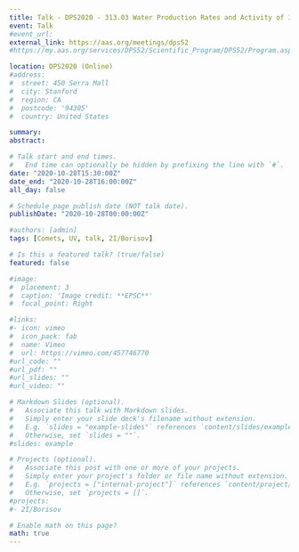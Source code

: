```yaml
---
title: Talk - DPS2020 - 313.03 Water Production Rates and Activity of Interstellar Comet 2I/Borisov
event: Talk
#event_url: 
external_link: https://aas.org/meetings/dps52
#https://my.aas.org/services/DPS52/Scientific_Program/DPS52/Program.aspx?hkey=e9604a53-3cb6-4460-af0b-55267263f59c

location: DPS2020 (Online)
#address:
#  street: 450 Serra Mall
#  city: Stanford
#  region: CA
#  postcode: '94305'
#  country: United States

summary:
abstract:

# Talk start and end times.
#   End time can optionally be hidden by prefixing the line with `#`.
date: "2020-10-28T15:30:00Z"
date_end: "2020-10-28T16:00:00Z"
all_day: false

# Schedule page publish date (NOT talk date).
publishDate: "2020-10-28T00:00:00Z"

#authors: [admin]
tags: [Comets, UV, talk, 2I/Borisov]

# Is this a featured talk? (true/false)
featured: false

#image:
#  placement: 3
#  caption: 'Image credit: **EPSC**'
#  focal_point: Right

#links:
#- icon: vimeo
#  icon_pack: fab
#  name: Vimeo
#  url: https://vimeo.com/457746770
#url_code: ""
#url_pdf: ""
#url_slides: ""
#url_video: ""

# Markdown Slides (optional).
#   Associate this talk with Markdown slides.
#   Simply enter your slide deck's filename without extension.
#   E.g. `slides = "example-slides"` references `content/slides/example-slides.md`.
#   Otherwise, set `slides = ""`.
#slides: example

# Projects (optional).
#   Associate this post with one or more of your projects.
#   Simply enter your project's folder or file name without extension.
#   E.g. `projects = ["internal-project"]` references `content/project/deep-learning/index.md`.
#   Otherwise, set `projects = []`.
#projects:
#- 2I/Borisov

# Enable math on this page?
math: true
---
```


